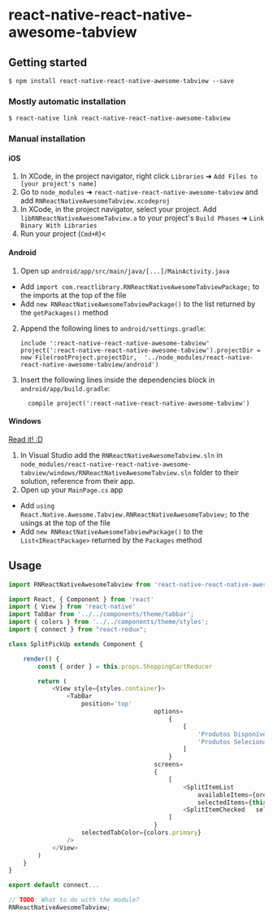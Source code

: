 # react-native-react-native-awesome-tabview

## Getting started

`$ npm install react-native-react-native-awesome-tabview --save`

### Mostly automatic installation

`$ react-native link react-native-react-native-awesome-tabview`

### Manual installation

#### iOS

1. In XCode, in the project navigator, right click `Libraries` ➜ `Add Files to [your project's name]`
2. Go to `node_modules` ➜ `react-native-react-native-awesome-tabview` and add `RNReactNativeAwesomeTabview.xcodeproj`
3. In XCode, in the project navigator, select your project. Add `libRNReactNativeAwesomeTabview.a` to your project's `Build Phases` ➜ `Link Binary With Libraries`
4. Run your project (`Cmd+R`)<

#### Android

1. Open up `android/app/src/main/java/[...]/MainActivity.java`

- Add `import com.reactlibrary.RNReactNativeAwesomeTabviewPackage;` to the imports at the top of the file
- Add `new RNReactNativeAwesomeTabviewPackage()` to the list returned by the `getPackages()` method

2. Append the following lines to `android/settings.gradle`:
   ```
   include ':react-native-react-native-awesome-tabview'
   project(':react-native-react-native-awesome-tabview').projectDir = new File(rootProject.projectDir, 	'../node_modules/react-native-react-native-awesome-tabview/android')
   ```
3. Insert the following lines inside the dependencies block in `android/app/build.gradle`:
   ```
     compile project(':react-native-react-native-awesome-tabview')
   ```

#### Windows

[Read it! :D](https://github.com/ReactWindows/react-native)

1. In Visual Studio add the `RNReactNativeAwesomeTabview.sln` in `node_modules/react-native-react-native-awesome-tabview/windows/RNReactNativeAwesomeTabview.sln` folder to their solution, reference from their app.
2. Open up your `MainPage.cs` app

- Add `using React.Native.Awesome.Tabview.RNReactNativeAwesomeTabview;` to the usings at the top of the file
- Add `new RNReactNativeAwesomeTabviewPackage()` to the `List<IReactPackage>` returned by the `Packages` method

## Usage

```javascript
import RNReactNativeAwesomeTabview from 'react-native-react-native-awesome-tabview';

import React, { Component } from 'react'
import { View } from 'react-native'
import TabBar from '../../components/theme/tabbar';
import { colors } from '../../components/theme/styles';
import { connect } from "react-redux";

class SplitPickUp extends Component {

    render() {
        const { order } = this.props.ShoppingCartReducer

        return (
            <View style={styles.container}>
                <TabBar
                    position='top'
										options=
											{
												[
													'Produtos Disponíveis',
													'Produtos Selecionados'
												]
											}
										screens=
										{
											[
												<SplitItemList
													availableItems={order.items}
													selectedItems={this.props.selectedItems} />,
												<SplitItemChecked	selectedItems={this.props.selectedItems} />
											]
										}
                    selectedTabColor={colors.primary}
                />
            </View>
        )
    }
}

export default connect...

// TODO: What to do with the module?
RNReactNativeAwesomeTabview;
```

